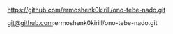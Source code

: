 https://github.com/ermoshenk0kirill/ono-tebe-nado.git

git@github.com:ermoshenk0kirill/ono-tebe-nado.git
